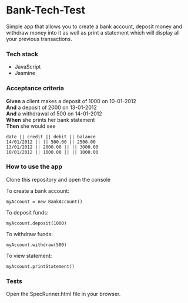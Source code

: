 # Bank-Tech-Test

Simple app that allows you to create a bank account, deposit money and withdraw money into it as well as print a statement which will display all your previous transactions. 

### Tech stack

- JavaScript
- Jasmine

### Acceptance criteria

**Given** a client makes a deposit of 1000 on 10-01-2012  
**And** a deposit of 2000 on 13-01-2012  
**And** a withdrawal of 500 on 14-01-2012  
**When** she prints her bank statement  
**Then** she would see

```
date || credit || debit || balance
14/01/2012 || || 500.00 || 2500.00
13/01/2012 || 2000.00 || || 3000.00
10/01/2012 || 1000.00 || || 1000.00
```

### How to use the app
Clone this repository and open the console

To create a bank account:
```
myAccount = new BankAccount()
```

To deposit funds:
```
myAccount.deposit(1000)
```

To withdraw funds:
```
myAccount.withdraw(500)
```

To view statement:
```
myAccount.printStatement()
```

### Tests
Open the SpecRunner.html file in your browser.